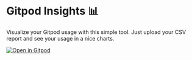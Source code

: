 # Gitpod Insights 📊

Visualize your Gitpod usage with this simple tool. Just upload your CSV report and see your usage in a nice charts.

[![Open in Gitpod](https://gitpod.io/button/open-in-gitpod.svg)](https://gitpod.io/#https://github.com/Siddhant-K-code/gitpod-insights)
